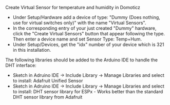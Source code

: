 Create Virtual Sensor for temperature and humidity in Domoticz
* Under Setup/Hardware add a device of type: "Dummy (Does nothing, use for virtual switches only)" with the name "Virtual Sensors".
* In the corresponding entry of your just created "Dummy" hardware, click the "Create Virtual Sensors" button that appear following the type. Then enter a device name and set Sensor Type: Temp+Hum.
* Under Setup/Devices, get the "idx" number of your device which is 321 in this installation.

The following libraries should be added to the Arduino IDE to handle the DHT interface:
* Sketch in Adruino IDE -> Include Library -> Manage Libraries and select to install: Adafruit Unified Sensor
* Sketch in Adruino IDE -> Include Library -> Manage Libraries and select to install: DHT sensor library for ESPx - Works better than the standard DHT sensor library from Adafruit
